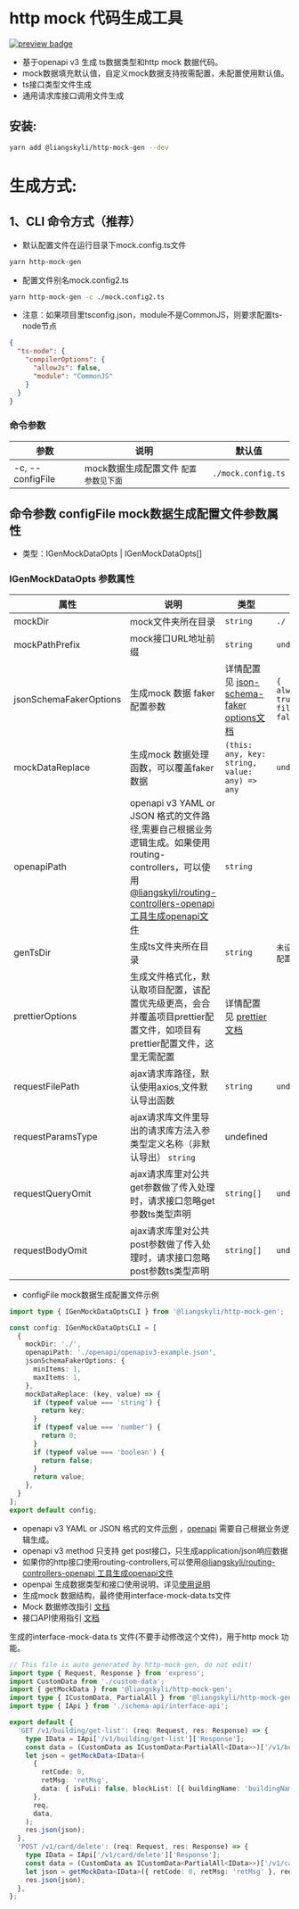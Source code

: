 # http mock 代码生成工具

<p>
  <a href="https://www.npmjs.com/package/@liangskyli/http-mock-gen">
   <img alt="preview badge" src="https://img.shields.io/npm/v/@liangskyli/http-mock-gen?label=%40liangskyli%2Fhttp-mock-gen">
  </a>
</p>

- 基于openapi v3 生成 ts数据类型和http mock 数据代码。
- mock数据填充默认值，自定义mock数据支持按需配置，未配置使用默认值。
- ts接口类型文件生成
- 通用请求库接口调用文件生成

## 安装:

```bash
yarn add @liangskyli/http-mock-gen --dev
```

# 生成方式:

## 1、CLI 命令方式（推荐）

- 默认配置文件在运行目录下mock.config.ts文件

```bash
yarn http-mock-gen
```

- 配置文件别名mock.config2.ts

```bash
yarn http-mock-gen -c ./mock.config2.ts
```

- 注意：如果项目里tsconfig.json，module不是CommonJS，则要求配置ts-node节点

```json
{
  "ts-node": {
    "compilerOptions": {
      "allowJs": false,
      "module": "CommonJS"
    }
  }
}
```

### 命令参数

| 参数               | 说明                     | 默认值                |
|------------------|------------------------|--------------------|
| -c, --configFile | mock数据生成配置文件 `配置参数见下面` | `./mock.config.ts` |

## 命令参数 configFile mock数据生成配置文件参数属性 

- 类型：IGenMockDataOpts | IGenMockDataOpts[]

### IGenMockDataOpts 参数属性

| 属性                     | 说明                                                                                                                                                                                          | 类型                                                                                                                                     | 默认值                                                    |
|------------------------|---------------------------------------------------------------------------------------------------------------------------------------------------------------------------------------------|----------------------------------------------------------------------------------------------------------------------------------------|--------------------------------------------------------|
| mockDir                | mock文件夹所在目录                                                                                                                                                                                 | `string`                                                                                                                               | `./`                                                   |
| mockPathPrefix         | mock接口URL地址前缀                                                                                                                                                                               | `string`                                                                                                                               | `undefined`                                            |
| jsonSchemaFakerOptions | 生成mock 数据 faker配置参数                                                                                                                                                                         | 详情配置见 [json-schema-faker options文档](https://github.com/json-schema-faker/json-schema-faker/blob/HEAD/docs/README.md#available-options) | `{ alwaysFakeOptionals: true, fillProperties: false }` |
| mockDataReplace        | 生成mock 数据处理函数，可以覆盖faker数据                                                                                                                                                                   | `(this: any, key: string, value: any) => any`                                                                                          | `undefined`                                            |
| openapiPath            | openapi v3 YAML or JSON 格式的文件路径,需要自己根据业务逻辑生成。如果使用routing-controllers，可以使用[@liangskyli/routing-controllers-openapi 工具生成openapi文件](https://github.com/liangskyli/routing-controllers-openapi) | `string`                                                                                                                               |                                                        |
| genTsDir               | 生成ts文件夹所在目录                                                                                                                                                                                 | `string`                                                                                                                               | `未设置时，默认mockDir配置目录下mock文件夹`                           |
| prettierOptions        | 生成文件格式化，默认取项目配置，该配置优先级更高，会合并覆盖项目prettier配置文件，如项目有prettier配置文件，这里无需配置                                                                                                                        | 详情配置见 [prettier文档](https://github.com/prettier/prettier/blob/main/docs/options.md)                                                     |                                                        |
| requestFilePath        | ajax请求库路径，默认使用axios,文件默认导出函数                                                                                                                                                                | `string`                                                                                                                               | `undefined`                                            |
| requestParamsType      | ajax请求库文件里导出的请求库方法入参类型定义名称（非默认导出）  `string`                                                                                                                                                 | undefined                                                                                                                              |
| requestQueryOmit       | ajax请求库里对公共get参数做了传入处理时，请求接口忽略get参数ts类型声明                                                                                                                                                   | `string[]`                                                                                                                             | `undefined`                                            |
| requestBodyOmit        | ajax请求库里对公共post参数做了传入处理时，请求接口忽略post参数ts类型声明                                                                                                                                                 | `string[]`                                                                                                                             | `undefined`                                            |

- configFile mock数据生成配置文件示例

```ts
import type { IGenMockDataOptsCLI } from '@liangskyli/http-mock-gen';

const config: IGenMockDataOptsCLI = [
  {
    mockDir: './',
    openapiPath: './openapi/openapiv3-example.json',
    jsonSchemaFakerOptions: {
      minItems: 1,
      maxItems: 1,
    },
    mockDataReplace: (key, value) => {
      if (typeof value === 'string') {
        return key;
      }
      if (typeof value === 'number') {
        return 0;
      }
      if (typeof value === 'boolean') {
        return false;
      }
      return value;
    },
  }
];
export default config;

```

- openapi v3 YAML or JSON 格式的文件[示例](https://github.com/liangskyli/openapi-ts/blob/master/packages/openapi-gen-ts/docs/openapiv3-example.json) ，[openapi](https://www.openapis.org/) 需要自己根据业务逻辑生成。
- openapi v3 method 只支持 get post接口，只生成application/json响应数据
- 如果你的http接口使用routing-controllers,可以使用[@liangskyli/routing-controllers-openapi 工具生成openapi文件](https://github.com/liangskyli/routing-controllers-openapi)
- openpai 生成数据类型和接口使用说明，详见[使用说明](https://github.com/liangskyli/openapi-ts)
- 生成mock 数据结构，最终使用interface-mock-data.ts文件
- Mock 数据修改指引 [文档](docs/http-mock-modify-guide.md)
- 接口API使用指引 [文档](https://github.com/liangskyli/openapi-ts/blob/master/packages/openapi-gen-ts/docs/request-api-guide.md)

生成的interface-mock-data.ts 文件(不要手动修改这个文件)，用于http mock 功能。

```ts
// This file is auto generated by http-mock-gen, do not edit!
import type { Request, Response } from 'express';
import CustomData from './custom-data';
import { getMockData } from '@liangskyli/http-mock-gen';
import type { ICustomData, PartialAll } from '@liangskyli/http-mock-gen';
import type { IApi } from './schema-api/interface-api';

export default {
  'GET /v1/building/get-list': (req: Request, res: Response) => {
    type IData = IApi['/v1/building/get-list']['Response'];
    const data = (CustomData as ICustomData<PartialAll<IData>>)['/v1/building/get-list'];
    let json = getMockData<IData>(
      {
        retCode: 0,
        retMsg: 'retMsg',
        data: { isFuLi: false, blockList: [{ buildingName: 'buildingName', isBindErp: false }] },
      },
      req,
      data,
    );
    res.json(json);
  },
  'POST /v1/card/delete': (req: Request, res: Response) => {
    type IData = IApi['/v1/card/delete']['Response'];
    const data = (CustomData as ICustomData<PartialAll<IData>>)['/v1/card/delete'];
    let json = getMockData<IData>({ retCode: 0, retMsg: 'retMsg' }, req, data);
    res.json(json);
  },
};
```
